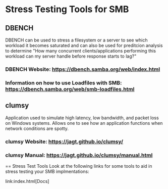 # Stress Testing Tools for SMB

## DBENCH
DBENCH can be used to stress a filesystem or a server to see which workload it becomes saturated and can also be used for preditcion analysis to determine 
"How many concurrent clients/applications performing this workload can my server handle before response starts to lag?" 

### DBENCH Website: https://dbench.samba.org/web/index.html

### Information on how to use Loadfiles with SMB: https://dbench.samba.org/web/smb-loadfiles.html

## clumsy
Application used to simulate high latency, low bandwidth, and packet loss on Windows systems. 
Allows one to see how an application functions when network conditions are spotty.

### clumsy Website: https://jagt.github.io/clumsy/

### clumsy Manual: https://jagt.github.io/clumsy/manual.html


== Stress Test Tools
Look at the following links for some tools to aid in stress testing your SMB implmentations:



link:index.html[Docs]
